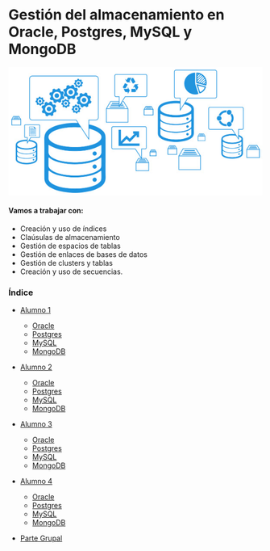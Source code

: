 # Gestión del almacenamiento en Oracle, Postgres, MySQL y MongoDB

![Almacenamiento](image/Almacenamiento.png)

#### Vamos a trabajar con: 

* Creación y uso de índices 
* Claúsulas de almacenamiento 
* Gestión de espacios de tablas 
* Gestión de enlaces de bases de datos 
* Gestión de clusters y tablas 
* Creación y uso de secuencias.

### Índice

* [Alumno 1](https://github.com/ftiradob/Gestion_almacenamiento_BBDD#alumno-1)
  * [Oracle](https://github.com/ftiradob/Gestion_almacenamiento_BBDD#oracle)
  * [Postgres](https://github.com/ftiradob/Gestion_almacenamiento_BBDD#postgresql)
  * [MySQL](https://github.com/ftiradob/Gestion_almacenamiento_BBDD#mariadb)
  * [MongoDB](https://github.com/ftiradob/Gestion_almacenamiento_BBDD#mongodb)
  
* [Alumno 2](https://github.com/alexrr12341/Almacenamiento_BBDD_Alumno2#alumno-2)
  * [Oracle](https://github.com/alexrr12341/Almacenamiento_BBDD_Alumno2#oracle)
  * [Postgres](https://github.com/alexrr12341/Almacenamiento_BBDD_Alumno2#postgres)
  * [MySQL](https://github.com/alexrr12341/Almacenamiento_BBDD_Alumno2#mysql)
  * [MongoDB](https://github.com/alexrr12341/Almacenamiento_BBDD_Alumno2#mongodb)

* [Alumno 3]()
  * [Oracle]()
  * [Postgres]()
  * [MySQL]()
  * [MongoDB]()

* [Alumno 4](https://github.com/MoralG/Gestion_del_Almacenamiento_BBDD/blob/master/AlejandroM_Individual.md#alumno-4)
  * [Oracle](https://github.com/MoralG/Gestion_del_Almacenamiento_BBDD/blob/master/AlejandroM_Individual.md#oracle)
  * [Postgres](https://github.com/MoralG/Gestion_del_Almacenamiento_BBDD/blob/master/AlejandroM_Individual.md#postgres)
  * [MySQL](https://github.com/MoralG/Gestion_del_Almacenamiento_BBDD/blob/master/AlejandroM_Individual.md#mysql)
  * [MongoDB](https://github.com/MoralG/Gestion_del_Almacenamiento_BBDD/blob/master/AlejandroM_Individual.md#mongodb)
  
* [Parte Grupal](https://github.com/MoralG/Gestion_del_Almacenamiento_BBDD/blob/master/Grupal_Almacenamiento.md#parte-grupal)

